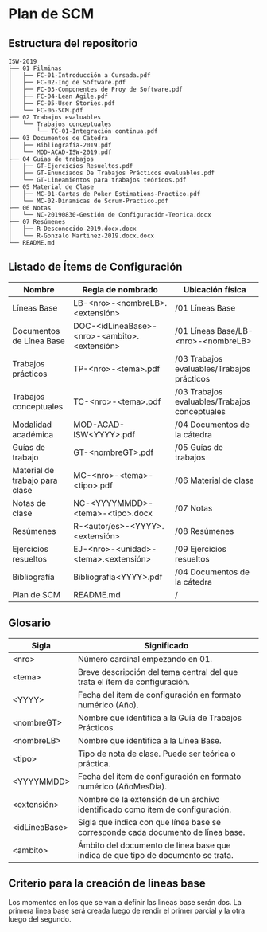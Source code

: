 # Plan de SCM

## Estructura del repositorio

```
ISW-2019
├── 01 Filminas
│   ├── FC-01-Introducción a Cursada.pdf
│   ├── FC-02-Ing de Software.pdf
│   ├── FC-03-Componentes de Proy de Software.pdf
│   ├── FC-04-Lean Agile.pdf
│   ├── FC-05-User Stories.pdf
│   └── FC-06-SCM.pdf
├── 02 Trabajos evaluables
│   └── Trabajos conceptuales
│       └── TC-01-Integración continua.pdf
├── 03 Documentos de Catedra
│   ├── Bibliografía-2019.pdf
│   └── MOD-ACAD-ISW-2019.pdf
├── 04 Guias de trabajos
│   ├── GT-Ejercicios Resueltos.pdf
│   ├── GT-Enunciados De Trabajos Prácticos evaluables.pdf
│   └── GT-Lineamientos para trabajos teóricos.pdf
├── 05 Material de Clase
│   ├── MC-01-Cartas de Poker Estimations-Practico.pdf
│   └── MC-02-Dinamicas de Scrum-Practico.pdf
├── 06 Notas
│   └── NC-20190830-Gestión de Configuración-Teorica.docx
├── 07 Resúmenes
│   ├── R-Desconocido-2019.docx.docx
│   └── R-Gonzalo Martinez-2019.docx.docx
└── README.md
```

## Listado de Ítems de Configuración

| Nombre                         | Regla de nombrado                                           | Ubicación física                              |
| ------------------------------ | ------------------------------------------------------------|-----------------------------------------------|
| Líneas Base                    | LB-\<nro\>-\<nombreLB\>.\<extensión\>                       | /01 Líneas Base                               |
| Documentos de Línea Base       | DOC-\<idLíneaBase\>-\<nro\>-\<ambito\>.\<extensión\>        | /01 Líneas Base/LB-\<nro\>-\<nombreLB\>       || Filminas de clases             | FC-\<nro\>-\<tema\>.pdf                                     | /02 Filminas                                  |
| Trabajos prácticos             | TP-\<nro\>-\<tema\>.pdf                                     | /03 Trabajos evaluables/Trabajos prácticos    |
| Trabajos conceptuales          | TC-\<nro\>-\<tema\>.pdf                                     | /03 Trabajos evaluables/Trabajos conceptuales |
| Modalidad académica            | MOD-ACAD-ISW\<YYYY\>.pdf                                    | /04 Documentos de la cátedra                  |
| Guías de trabajo               | GT-\<nombreGT\>.pdf                                         | /05 Guías de trabajos                         |
| Material de trabajo para clase | MC-\<nro\>-\<tema\>-\<tipo\>.pdf                            | /06 Material de clase                         |
| Notas de clase                 | NC-\<YYYYMMDD\>-\<tema\>-\<tipo\>.docx                      | /07 Notas                                     |
| Resúmenes                      | R-\<autor/es\>-\<YYYY\>.\<extensión\>                       | /08 Resúmenes                                 |
| Ejercicios resueltos           | EJ-\<nro\>-\<unidad\>-\<tema\>.\<extensión\>                | /09 Ejercicios resueltos                      |
| Bibliografía                   | Bibliografia\<YYYY\>.pdf                                    | /04 Documentos de la cátedra                  |
| Plan de SCM                    | README.md                                                   | /                                             |

## Glosario

| Sigla           | Significado                                                                      |
| --------------- | ---------------------------------------------------------------------------------|
| \<nro\>         | Número cardinal empezando en 01.                                                 |
| \<tema\>        | Breve descripción del tema central del que trata el ítem de configuración.       |
| \<YYYY\>        | Fecha del ítem de configuración en formato numérico (Año).                       |
| \<nombreGT\>    | Nombre que identifica a la Guía de Trabajos Prácticos.                           |
| \<nombreLB\>    | Nombre que identifica a la Línea Base.                                           |
| \<tipo\>        | Tipo de nota de clase. Puede ser teórica o práctica.                             |
| \<YYYYMMDD\>    | Fecha del ítem de configuración en formato numérico (AñoMesDía).                 |
| \<extensión\>   | Nombre de la extensión de un archivo identificado como ítem de configuración.    |
| \<idLíneaBase\> | Sigla que indica con que línea base se corresponde cada documento de línea base. |
| \<ambito\>      | Ámbito del documento de línea base que indica de que tipo de documento se trata. |

## Criterio para la creación de lineas base

Los momentos en los que se van a definir las lineas base serán dos. La primera linea base será creada luego de rendir el primer parcial y la otra luego del segundo.
